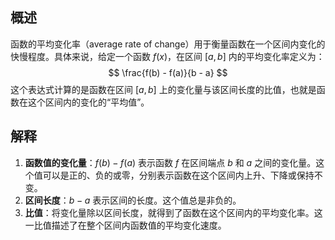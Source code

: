 ## 概述
函数的平均变化率（average rate of change）用于衡量函数在一个区间内变化的快慢程度。具体来说，给定一个函数 $f(x)$，在区间 $[a, b]$ 内的平均变化率定义为：
$$ \frac{f(b) - f(a)}{b - a} $$
这个表达式计算的是函数在区间 $[a, b]$ 上的变化量与该区间长度的比值，也就是函数在这个区间内的变化的“平均值”。
## 解释
1. **函数值的变化量**：$f(b) - f(a)$ 表示函数 $f$ 在区间端点 $b$ 和 $a$ 之间的变化量。这个值可以是正的、负的或零，分别表示函数在这个区间内上升、下降或保持不变。
2. **区间长度**：$b - a$ 表示区间的长度。这个值总是非负的。
3. **比值**：将变化量除以区间长度，就得到了函数在这个区间内的平均变化率。这一比值描述了在整个区间内函数值的平均变化速度。